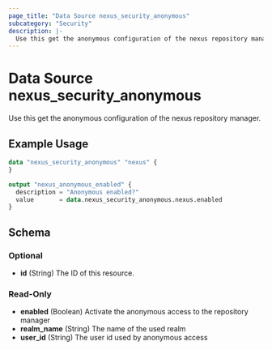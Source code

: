 ```yaml
---
page_title: "Data Source nexus_security_anonymous"
subcategory: "Security"
description: |-
  Use this get the anonymous configuration of the nexus repository manager.
---
```

# Data Source nexus_security_anonymous
Use this get the anonymous configuration of the nexus repository manager.
## Example Usage
```terraform
data "nexus_security_anonymous" "nexus" {
}

output "nexus_anonymous_enabled" {
  description = "Anonymous enabled?"
  value       = data.nexus_security_anonymous.nexus.enabled
}
```
<!-- schema generated by tfplugindocs -->
## Schema

### Optional

- **id** (String) The ID of this resource.

### Read-Only

- **enabled** (Boolean) Activate the anonymous access to the repository manager
- **realm_name** (String) The name of the used realm
- **user_id** (String) The user id used by anonymous access

